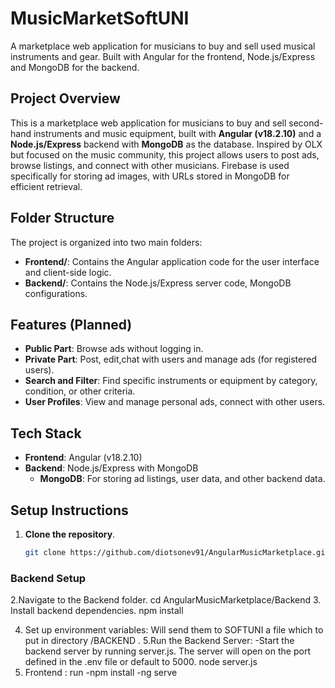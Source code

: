 # MusicMarketSoftUNI

A marketplace web application for musicians to buy and sell used musical instruments and gear. Built with Angular for the frontend, Node.js/Express and MongoDB for the backend.

## Project Overview

This is a marketplace web application for musicians to buy and sell second-hand instruments and music equipment, built with **Angular (v18.2.10)** and a **Node.js/Express** backend with **MongoDB** as the database. Inspired by OLX but focused on the music community, this project allows users to post ads, browse listings, and connect with other musicians. Firebase is used specifically for storing ad images, with URLs stored in MongoDB for efficient retrieval.

## Folder Structure

The project is organized into two main folders:

- **Frontend/**: Contains the Angular application code for the user interface and client-side logic.
- **Backend/**: Contains the Node.js/Express server code, MongoDB configurations.

## Features (Planned)

- **Public Part**: Browse ads without logging in.
- **Private Part**: Post, edit,chat with users and manage ads (for registered users).
- **Search and Filter**: Find specific instruments or equipment by category, condition, or other criteria.
- **User Profiles**: View and manage personal ads, connect with other users.

## Tech Stack

- **Frontend**: Angular (v18.2.10)
- **Backend**: Node.js/Express with MongoDB
  - **MongoDB**: For storing ad listings, user data, and other backend data.


## Setup Instructions

1. **Clone the repository**.
   ```bash
   git clone https://github.com/diotsonev91/AngularMusicMarketplace.git

### Backend Setup
2.Navigate to the Backend folder. 
	cd AngularMusicMarketplace/Backend
3. Install backend dependencies.
  npm install

4. Set up environment variables:
 Will send them to SOFTUNI a file which to put in directory /BACKEND .
5.Run the Backend Server:
  -Start the backend server by running server.js. The server will open on the port defined in the .env file or default to 5000.
  node server.js
6. Frontend :
run -npm install
    -ng serve





